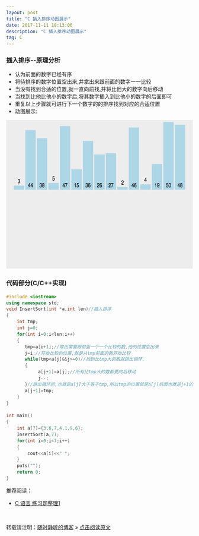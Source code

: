 ```yaml
---
layout: post
title: "C 插入排序动图展示"
date: 2017-11-11 18:13:06 
description: "C 插入排序动图展示"
tag: C
---
```


### 插入排序--原理分析

- 认为前面的数字已经有序
- 将待排序的数字位置空出来,并拿出来跟前面的数字一一比较
- 当没有找到合适的位置,就一直向前找,并将比他大的数字向后移动
- 当找到比他比他小的数字后,将其数字插入到比他小的数字的后面即可
- 重复以上步骤就可进行下一个数字的的排序找到对应的合适位置
- 动图展示:
<img src="/images/posts/C/InsertSort.gif" height="400" width="850">

### 代码部分(C/C++实现)

```C++
#include <iostream>
using namespace std;
void InsertSort(int *a,int len)//插入排序
{
    int tmp;
    int j=0;
    for(int i=0;i<len;i++)
    {
       tmp=a[i+1];//取出需要跟前面一个一个比较的数,他的位置空出来
       j=i;//开始比较的位置,就是从tmp前面的数开始比较
       while(tmp<a[j]&&j>=0)//找到比tmp大的数就跳出循环,
       {
            a[j+1]=a[j];//所有比tmp大的数都要向后移动
            j--;
       }//跳出循环后,也就是a[j]大于等于tmp,所以tmp的位置就是a[j]后面也就是j+1的位置
       a[j+1]=tmp;
    }
}

int main()
{
    int a[7]={3,6,7,4,1,9,6};
    InsertSort(a,7);
    for(int i=0;i<7;i++)
    {
        cout<<a[i]<<" ";
    }
    puts("");
    return 0;
}
```


推荐阅读：

- [C 语言 练习题整理1](http://ssjt21.github.io/2017/11/C_Exercises1/)



<br>

转载请注明：[随时静听的博客](http://ssjt21.github.io) » [点击阅读原文](http://ssjt21.github.io/2017/11/C_InsertSort/)